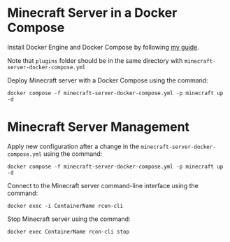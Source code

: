 # Minecraft Server in a Docker Compose

Install Docker Engine and Docker Compose by following [my guide](https://www.heyvaldemar.com/install-docker-engine-and-docker-compose-on-ubuntu-server/).

Note that `plugins` folder should be in the same directory with `minecraft-server-docker-compose.yml`

Deploy Minecraft server with a Docker Compose using the command:

`docker compose -f minecraft-server-docker-compose.yml -p minecraft up -d`

# Minecraft Server Management

Apply new configuration after a change in the `minecraft-server-docker-compose.yml` using the command:

`docker compose -f minecraft-server-docker-compose.yml -p minecraft up -d`

Connect to the Minecraft server command-line interface using the command:

`docker exec -i ContainerName rcon-cli`

Stop Minecraft server using the command:

`docker exec ContainerName rcon-cli stop`
